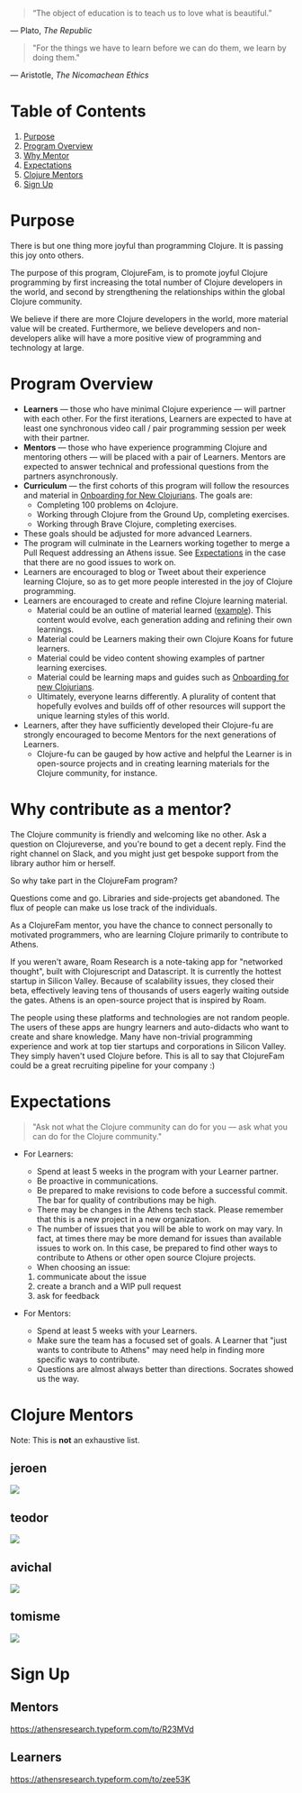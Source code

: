 > “The object of education is to teach us to love what is beautiful.”

— Plato, *The Republic*

> "For the things we have to learn before we can do them, we learn by doing them." 

— Aristotle, *The Nicomachean Ethics*

# Table of Contents

1. [Purpose](#purpose)
1. [Program Overview](#program-overview)
1. [Why Mentor](#why-contribute-as-a-mentor)
1. [Expectations](#expectations)
1. [Clojure Mentors](#clojure-mentors)
1. [Sign Up](#sign-up)


# Purpose

There is but one thing more joyful than programming Clojure. It is passing this joy onto others.

The purpose of this program, ClojureFam, is to promote joyful Clojure programming by first increasing the total number of Clojure developers in the world, and second by strengthening the relationships within the global Clojure community.

We believe if there are more Clojure developers in the world, more material value will be created. Furthermore, we believe developers and non-developers alike will have a more positive view of programming and technology at large.

# Program Overview

- **Learners** — those who have minimal Clojure experience — will partner with each other. For the first iterations, Learners are expected to have at least one synchronous video call / pair programming session per week with their partner.
- **Mentors** — those who have experience programming Clojure and mentoring others — will be placed with a pair of Learners. Mentors are expected to answer technical and professional questions from the partners asynchronously.
- **Curriculum** — the first cohorts of this program will follow the resources and material in [Onboarding for New Clojurians](https://www.notion.so/Onboarding-for-New-Clojurians-b34b38f30902448cae68afffa02425c1). The goals are:
    - Completing 100 problems on 4clojure.
    - Working through Clojure from the Ground Up, completing exercises.
    - Working through Brave Clojure, completing exercises.
- These goals should be adjusted for more advanced Learners.
- The program will culminate in the Learners working together to merge a Pull Request addressing an Athens issue. See [Expectations](#expectations) in the case that there are no good issues to work on.
- Learners are encouraged to blog or Tweet about their experience learning Clojure, so as to get more people interested in the joy of Clojure programming.
- Learners are encouraged to create and refine Clojure learning material.
  - Material could be an outline of material learned ([example](https://github.com/aphyr/distsys-class)). This content would evolve, each generation adding and refining their own learnings. 
  - Material could be Learners making their own Clojure Koans for future learners. 
  - Material could be video content showing examples of partner learning exercises.
  - Material could be learning maps and guides such as [Onboarding for new Clojurians](https://www.notion.so/athensresearch/Onboarding-for-New-Clojurians-b34b38f30902448cae68afffa02425c1).
  - Ultimately, everyone learns differently. A plurality of content that hopefully evolves and builds off of other resources will support the unique learning styles of this world.
- Learners, after they have sufficiently developed their Clojure-fu are strongly encouraged to become Mentors for the next generations of Learners.
    - Clojure-fu can be gauged by how active and helpful the Learner is in open-source projects and in creating learning materials for the Clojure community, for instance.

# Why contribute as a mentor?

The Clojure community is friendly and welcoming like no other. Ask a question on Clojureverse, and you're bound to get a decent reply. Find the right channel on Slack, and you might just get bespoke support from the library author him or herself.

So why take part in the ClojureFam program?

Questions come and go. Libraries and side-projects get abandoned. The flux of people can make us lose track of the individuals.

As a ClojureFam mentor, you have the chance to connect personally to motivated programmers, who are learning Clojure primarily to contribute to Athens.

If you weren't aware, Roam Research is a note-taking app for "networked thought", built with Clojurescript and Datascript. It is currently the hottest startup in Silicon Valley. Because of scalability issues, they closed their beta, effectively leaving tens of thousands of users eagerly waiting outside the gates. Athens is an open-source project that is inspired by Roam.

The people using these platforms and technologies are not random people. The users of these apps are hungry learners and auto-didacts who want to create and share knowledge. Many have non-trivial programming experience and work at top tier startups and corporations in Silicon Valley. They simply haven't used Clojure before. This is all to say that ClojureFam could be a great recruiting pipeline for your company :)

# Expectations

> "Ask not what the Clojure community can do for you — ask what you can do for the Clojure community." 

- For Learners:
    - Spend at least 5 weeks in the program with your Learner partner.
    - Be proactive in communications.
    - Be prepared to make revisions to code before a successful commit. The bar for quality of contributions may be high.
    - There may be changes in the Athens tech stack. Please remember that this is a new project in a new organization.
    - The number of issues that you will be able to work on may vary. In fact, at times there may be more demand for issues than available issues to work on. In this case, be prepared to find other ways to contribute to Athens or other open source Clojure projects.
    - When choosing an issue:
    1. communicate about the issue
    2. create a branch and a WIP pull request
    3. ask for feedback
    
- For Mentors:
    - Spend at least 5 weeks with your Learners.
    - Make sure the team has a focused set of goals. A Learner that "just wants to contribute to Athens" may need help in finding more specific ways to contribute.
    - Questions are almost always better than directions. Socrates showed us the way. 

# Clojure Mentors

Note: This is **not** an exhaustive list.

## jeroen
![](https://firebasestorage.googleapis.com/v0/b/firescript-577a2.appspot.com/o/imgs%2Fapp%2Fjefftang%2F3dRv3Dr0fr.png?alt=media&token=02b2da5f-5b21-48ca-b1ba-0468c2983c4b)

## teodor
![](https://firebasestorage.googleapis.com/v0/b/firescript-577a2.appspot.com/o/imgs%2Fapp%2Fjefftang%2F6wAW-RN_rj.png?alt=media&token=70b0269e-2ecb-4153-8912-d7886394cb0e)

## avichal
![](https://firebasestorage.googleapis.com/v0/b/firescript-577a2.appspot.com/o/imgs%2Fapp%2Fjefftang%2FHmEj_WYEBg.png?alt=media&token=7c0e0780-8eee-4847-9f18-b82283d29d01)

## tomisme
![](https://firebasestorage.googleapis.com/v0/b/firescript-577a2.appspot.com/o/imgs%2Fapp%2Fjefftang%2Fabt7Y9du9S.png?alt=media&token=35f75885-7d54-429f-a176-beebb9918af2)

# Sign Up

## Mentors
https://athensresearch.typeform.com/to/R23MVd

## Learners
https://athensresearch.typeform.com/to/zee53K

